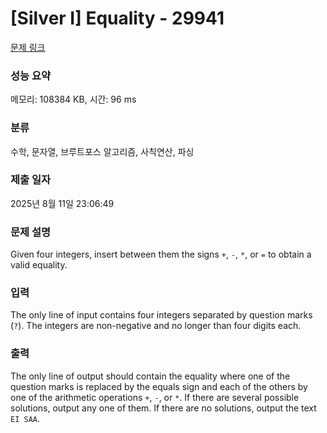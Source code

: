 # [Silver I] Equality - 29941 

[문제 링크](https://www.acmicpc.net/problem/29941) 

### 성능 요약

메모리: 108384 KB, 시간: 96 ms

### 분류

수학, 문자열, 브루트포스 알고리즘, 사칙연산, 파싱

### 제출 일자

2025년 8월 11일 23:06:49

### 문제 설명

<p>Given four integers, insert between them the signs <code>+</code>, <code>-</code>, <code>*</code>, or <code>=</code> to obtain a valid equality.</p>

### 입력 

 <p>The only line of input contains four integers separated by question marks (<code>?</code>). The integers are non-negative and no longer than four digits each.</p>

### 출력 

 <p>The only line of output should contain the equality where one of the question marks is replaced by the equals sign and each of the others by one of the arithmetic operations <code>+</code>, <code>-</code>, or <code>*</code>. If there are several possible solutions, output any one of them. If there are no solutions, output the text <code>EI SAA</code>.</p>

